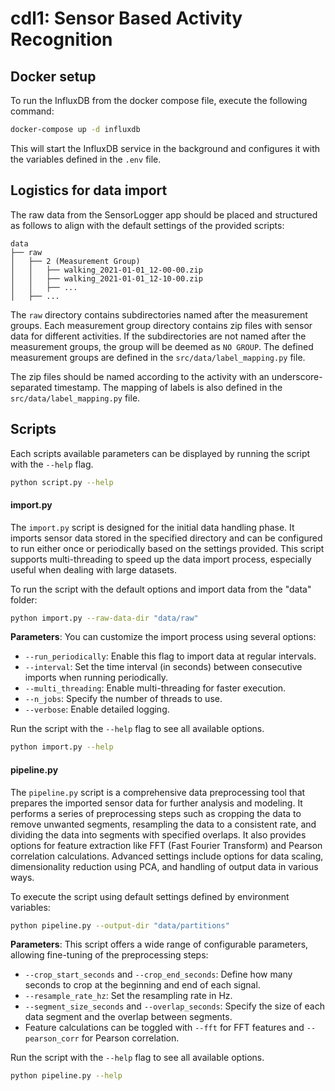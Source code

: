 # cdl1: Sensor Based Activity Recognition

## Docker setup

To run the InfluxDB from the docker compose file, execute the following command:

```bash
docker-compose up -d influxdb
```

This will start the InfluxDB service in the background and configures it with the variables defined in the `.env` file.

## Logistics for data import

The raw data from the SensorLogger app should be placed and structured as follows to align with the default settings of
the provided scripts:

```
data
├── raw
│   ├── 2 (Measurement Group)
│   │   ├── walking_2021-01-01_12-00-00.zip
│   │   ├── walking_2021-01-01_12-10-00.zip
│   │   ├── ...
│   ├── ...
```

The `raw` directory contains subdirectories named after the measurement groups. Each measurement group directory
contains zip files with sensor data for different activities. If the subdirectories are not named after the measurement
groups, the group will be deemed as `NO GROUP`. The defined measurement groups are defined in
the `src/data/label_mapping.py` file.

The zip files should be named according to the activity with an underscore-separated timestamp. The mapping of labels is
also defined in the `src/data/label_mapping.py` file.

## Scripts

Each scripts available parameters can be displayed by running the script with the `--help` flag.

```bash
python script.py --help
```

#### import.py

The `import.py` script is designed for the initial data handling phase. It imports sensor data stored in the specified
directory and can be configured to run either once or periodically based on the settings provided. This script supports
multi-threading to speed up the data import process, especially useful when dealing with large datasets.

To run the script with the default options and import data from the "data" folder:

```bash
python import.py --raw-data-dir "data/raw"
```

**Parameters**:
You can customize the import process using several options:

- `--run_periodically`: Enable this flag to import data at regular intervals.
- `--interval`: Set the time interval (in seconds) between consecutive imports when running periodically.
- `--multi_threading`: Enable multi-threading for faster execution.
- `--n_jobs`: Specify the number of threads to use.
- `--verbose`: Enable detailed logging.

Run the script with the `--help` flag to see all available options.

```bash
python import.py --help
```

#### pipeline.py

The `pipeline.py` script is a comprehensive data preprocessing tool that prepares the imported sensor data for further
analysis and modeling. It performs a series of preprocessing steps such as cropping the data to remove unwanted
segments, resampling the data to a consistent rate, and dividing the data into segments with specified overlaps. It also
provides options for feature extraction like FFT (Fast Fourier Transform) and Pearson correlation calculations. Advanced
settings include options for data scaling, dimensionality reduction using PCA, and handling of output data in various
ways.

To execute the script using default settings defined by environment variables:

```bash
python pipeline.py --output-dir "data/partitions"
```

**Parameters**:
This script offers a wide range of configurable parameters, allowing fine-tuning of the preprocessing steps:

- `--crop_start_seconds` and `--crop_end_seconds`: Define how many seconds to crop at the beginning and end of each
  signal.
- `--resample_rate_hz`: Set the resampling rate in Hz.
- `--segment_size_seconds` and `--overlap_seconds`: Specify the size of each data segment and the overlap between
  segments.
- Feature calculations can be toggled with `--fft` for FFT features and `--pearson_corr` for Pearson correlation.

Run the script with the `--help` flag to see all available options.

```bash
python pipeline.py --help
```